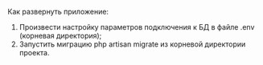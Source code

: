 Как развернуть приложение:
1) Произвести настройку параметров подключения к БД в файле .env (корневая директория);
2) Запустить миграцию php artisan migrate из корневой директории проекта.
